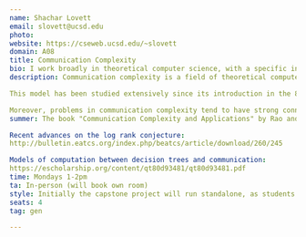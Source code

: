```yaml
---
name: Shachar Lovett
email: slovett@ucsd.edu
photo: 
website: https://cseweb.ucsd.edu/~slovett
domain: A08
title: Communication Complexity
bio: I work broadly in theoretical computer science, with a specific interest in computational complexity, randomness and pseudo-randomness, algebraic constructions, optimization, and combinatorics.
description: Communication complexity is a field of theoretical computer science that studies the amount of communication required between two or more parties to jointly compute a function whose input is distributed among them. In its most basic model, two players—Alice and Bob—receive inputs x and y respectively, and want to jointly compute some function f(x,y) using as little communication as possible. The focus is on minimizing the number of bits exchanged, under various models (deterministic, randomized, or quantum), while still correctly computing the function.

This model has been studied extensively since its introduction in the 80s, with many notable applications, but still there are many fundamental problems that are wide open. These include the log-rank conjecture, which attempts to classify the structure of efficient deterministic protocols using linear algebra; understanding the combinatorial structure of functions with efficient randomized protocols; analogs of these to multi-party settings; and many others. 

Moreover, problems in communication complexity tend to have strong connections to fundamental problems in combinatorics and other areas of math, which sometimes gives a unique perspective to help understand these problems better.
summer: The book "Communication Complexity and Applications" by Rao and Yehudayoff is a good starting point. See also the following surveys for more recent progress related to my work:

Recent advances on the log rank conjecture:
http://bulletin.eatcs.org/index.php/beatcs/article/download/260/245 

Models of computation between decision trees and communication:
https://escholarship.org/content/qt80d93481/qt80d93481.pdf
time: Mondays 1-2pm
ta: In-person (will book own room)
style: Initially the capstone project will run standalone, as students learn the area. Then, depending on their interest, we can potentially join an existing research project or they work on their own research project.
seats: 4
tag: gen

---
```

